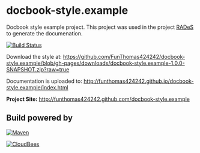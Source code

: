 docbook-style.example
=====================

Docbook style example project.
This project was used in the project [RADeS](https://github.com/FunThomas424242/RADeS) to generate the documenation.

[![Build Status](https://travis-ci.org/FunThomas424242/docbook-style.example.svg?branch=master)](https://travis-ci.org/FunThomas424242/docbook-style.example)

Download the style at: https://github.com/FunThomas424242/docbook-style.example/blob/gh-pages/downloads/docbook-style.example-1.0.0-SNAPSHOT.zip?raw=true

Documentation is uploaded to: http://funthomas424242.github.io/docbook-style.example/index.html

**Project Site:** http://funthomas424242.github.com/docbook-style.example


Build powered by
----------------

[![Maven](http://maven.apache.org/images/logos/maven-feather.png)](http://maven.apache.org)

[![CloudBees](http://web-static-cloudfront.s3.amazonaws.com/images/badges/BuiltOnDEV.png)](http://cloudbees.com)

